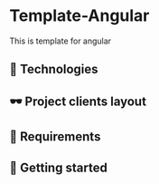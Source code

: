 # Template-Angular
This is template for angular

## 🔧 Technologies

## 🕶 Project clients layout

## 👊 Requirements

## 🚀 Getting started